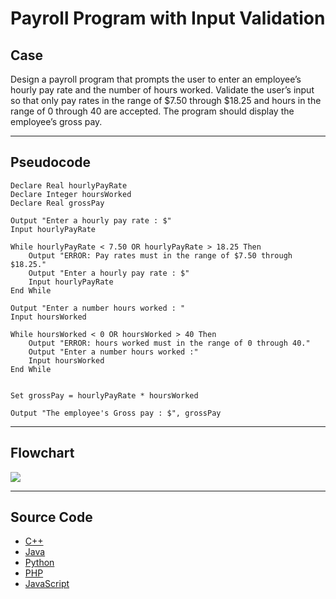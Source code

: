 # Payroll Program with Input Validation

## Case

Design a payroll program that prompts the user to enter an employee’s hourly pay rate and the number of hours worked. Validate the user’s input so that only pay rates in the range of $7.50 through $18.25 and hours in the range of 0 through 40 are accepted. The program should display the employee’s gross pay.

<hr>

## Pseudocode

```
Declare Real hourlyPayRate
Declare Integer hoursWorked
Declare Real grossPay

Output "Enter a hourly pay rate : $"
Input hourlyPayRate

While hourlyPayRate < 7.50 OR hourlyPayRate > 18.25 Then
    Output "ERROR: Pay rates must in the range of $7.50 through $18.25."
    Output "Enter a hourly pay rate : $"
    Input hourlyPayRate
End While

Output "Enter a number hours worked : "
Input hoursWorked

While hoursWorked < 0 OR hoursWorked > 40 Then
    Output "ERROR: hours worked must in the range of 0 through 40."
    Output "Enter a number hours worked :"
    Input hoursWorked
End While


Set grossPay = hourlyPayRate * hoursWorked

Output "The employee's Gross pay : $", grossPay
```

<hr>

## Flowchart

<img src="design/.png"  >

<hr>

## Source Code

- [C++](payrollProgramWithInputValidation.cpp)
- [Java](payrollProgramWithInputValidation.java)
- [Python](payrollProgramWithInputValidation.py)
- [PHP](payrollProgramWithInputValidation.php)
- [JavaScript](payrollProgramWithInputValidation.js)
